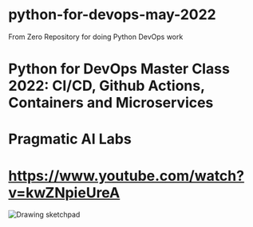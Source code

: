 # python-for-devops-may-2022
From Zero Repository for doing Python DevOps work

# Python for DevOps Master Class 2022: CI/CD, Github Actions, Containers and Microservices
# Pragmatic AI Labs
# https://www.youtube.com/watch?v=kwZNpieUreA

![Drawing sketchpad](https://user-images.githubusercontent.com/63596633/204543199-b7e2a30f-c56b-4008-b4f6-a7555bd26ba5.png)
